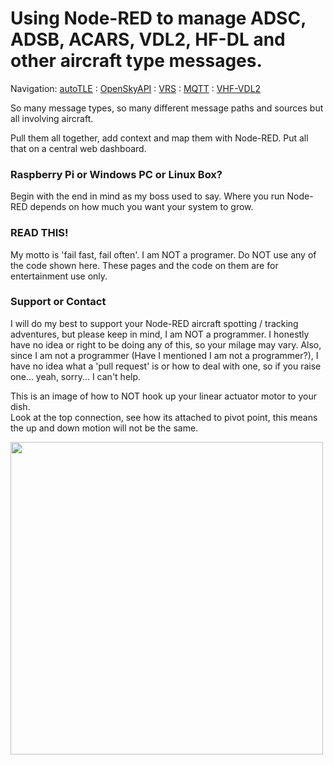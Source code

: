 # Using Node-RED to manage ADSC, ADSB, ACARS, VDL2, HF-DL and other aircraft type messages.

Navigation: [autoTLE](autoTLE.md) : [OpenSkyAPI](OpenSkyAPI.md) : [VRS](vrs.md) : [MQTT](mqtt.md) : [VHF-VDL2](vhf-vdl2.md)

So many message types, so many different message paths and sources but all involving aircraft.

Pull them all together, add context and map them with Node-RED. Put all that on a central web dashboard.

### Raspberry Pi or Windows PC or Linux Box?

Begin with the end in mind as my boss used to say. Where you run Node-RED depends on how much you want your system to grow.

###  READ THIS!

My motto is 'fail fast, fail often'. I am NOT a programer. Do NOT use any of the code shown here. These pages and the code on them are for entertainment use only.

### Support or Contact

I will do my best to support your Node-RED aircraft spotting / tracking adventures, but please keep in mind, I am NOT a programmer. I honestly have no idea or right to be doing any of this, so your milage may vary. Also, since I am not a programmer (Have I mentioned I am not a programmer?), I have no idea what a 'pull request' is or how to deal with one, so if you raise one... yeah, sorry... I can't help.

This is an image of how to NOT hook up your linear actuator motor to your dish.   
Look at the top connection, see how its attached to pivot point, this means the up and down motion will not be the same.   
   
<img src="https://raw.githubusercontent.com/thebaldgeek/thebaldgeek.github.io/main/linear%20actuator.PNG" height="500">